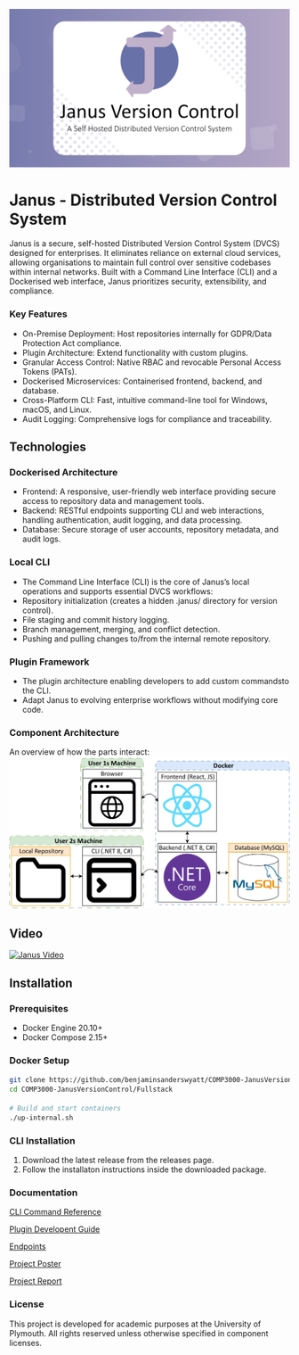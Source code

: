 ![Banner](/banner.png)

# Janus - Distributed Version Control System
Janus is a secure, self-hosted Distributed Version Control System (DVCS) designed for enterprises. It eliminates reliance on external cloud services, allowing organisations to maintain full control over sensitive codebases within internal networks. Built with a Command Line Interface (CLI) and a Dockerised web interface, Janus prioritizes security, extensibility, and compliance.

### Key Features
- On-Premise Deployment: Host repositories internally for GDPR/Data Protection Act compliance.
- Plugin Architecture: Extend functionality with custom plugins.
- Granular Access Control: Native RBAC and revocable Personal Access Tokens (PATs).
- Dockerised Microservices: Containerised frontend, backend, and database.
- Cross-Platform CLI: Fast, intuitive command-line tool for Windows, macOS, and Linux.
- Audit Logging: Comprehensive logs for compliance and traceability.


## Technologies

### Dockerised Architecture

- Frontend: A responsive, user-friendly web interface providing secure access to repository data and management tools.
- Backend: RESTful endpoints supporting CLI and web interactions, handling authentication, audit logging, and data processing.
- Database: Secure storage of user accounts, repository metadata, and audit logs.

### Local CLI

- The Command Line Interface (CLI) is the core of Janus’s local operations and supports essential DVCS workflows:
- Repository initialization (creates a hidden .janus/ directory for version control).
- File staging and commit history logging.
- Branch management, merging, and conflict detection.
- Pushing and pulling changes to/from the internal remote repository.

### Plugin Framework

- The plugin architecture enabling developers to add custom commandsto the CLI.
- Adapt Janus to evolving enterprise workflows without modifying core code.

### Component Architecture

An overview of how the parts interact:
![System Architecure Diagram](/Documentation/Diagrams/System_Architecture_Diagram.png)

## Video
[![Janus Video](https://img.youtube.com/vi/VIDEO_ID/0.jpg)](https://youtu.be/VIDEO_ID)

## Installation

### Prerequisites
- Docker Engine 20.10+
- Docker Compose 2.15+

### Docker Setup
```bash
git clone https://github.com/benjaminsanderswyatt/COMP3000-JanusVersionControl.git
cd COMP3000-JanusVersionControl/Fullstack

# Build and start containers
./up-internal.sh
```

### CLI Installation
1. Download the latest release from the releases page.
2. Follow the installaton instructions inside the downloaded package.


### Documentation
[CLI Command Reference](/Documentation/CLI_DOCUMENTATION.md)

[Plugin Developent Guide](/Documentation/PLUGIN_DEVELOPMENT_GUIDE.md)

[Endpoints](/Documentation/API_ENDPOINTS.md)

[Project Poster](/Documentation/Poster/10808929.jpg)

[Project Report](/Documentation/Report/Report.pdf)


### License
This project is developed for academic purposes at the University of Plymouth. All rights reserved unless otherwise specified in component licenses.
